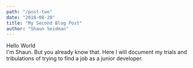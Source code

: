 ```yaml
---
path: "/post-two"
date: "2018-08-20"
title: "My Second Blog Post"
author: "Shaun Seidman"
---
```


Hello World  
I'm Shaun. But you already know that. Here I will document my trials and tribulations of trying to find a job as a junior developer.
